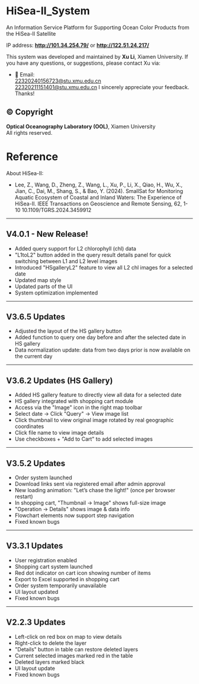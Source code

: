 # HiSea-II_System
An Information Service Platform for Supporting Ocean Color Products from the HiSea-II Satellite

IP address: **http://101.34.254.79/** or **http://122.51.24.217/**

This system was developed and maintained by **Xu Li**, Xiamen University.
If you have any questions, or suggestions, please contact Xu via:
- 📧 Email:  
  22320240156723@stu.xmu.edu.cn  
  22320211151401@stu.xmu.edu.cn
I sincerely appreciate your feedback. Thanks!

## © Copyright

**Optical Oceanography Laboratory (OOL)**, Xiamen University  
All rights reserved.


# Reference

About HiSea-II:
- Lee, Z., Wang, D., Zheng, Z., Wang, L., Xu, P., Li, X., Qiao, H., Wu, X., Jian, C., Dai, M., Shang, S., & Bao, Y. (2024). 
SmallSat for Monitoring Aquatic Ecosystem of Coastal and Inland Waters: The Experience of HiSea-II. IEEE Transactions on Geoscience and Remote Sensing, 62, 1-10
10.1109/TGRS.2024.3459912

---

## V4.0.1 - New Release!
- Added query support for L2 chlorophyll (chl) data  
- "L1toL2" button added in the query result details panel for quick switching between L1 and L2 level images  
- Introduced "HSgalleryL2" feature to view all L2 chl images for a selected date  
- Updated map style  
- Updated parts of the UI  
- System optimization implemented  

---

## V3.6.5 Updates
- Adjusted the layout of the HS gallery button  
- Added function to query one day before and after the selected date in HS gallery  
- Data normalization update: data from two days prior is now available on the current day  

---

## V3.6.2 Updates (HS Gallery)
- Added HS gallery feature to directly view all data for a selected date  
- HS gallery integrated with shopping cart module  
- Access via the "Image" icon in the right map toolbar  
- Select date → Click "Query" → View image list  
- Click thumbnail to view original image rotated by real geographic coordinates  
- Click file name to view image details  
- Use checkboxes + "Add to Cart" to add selected images  

---

## V3.5.2 Updates
- Order system launched  
- Download links sent via registered email after admin approval  
- New loading animation: "Let’s chase the light!" (once per browser restart)  
- In shopping cart, "Thumbnail -> Image" shows full-size image  
- "Operation -> Details" shows image & data info  
- Flowchart elements now support step navigation  
- Fixed known bugs  

---

## V3.3.1 Updates
- User registration enabled  
- Shopping cart system launched  
- Red dot indicator on cart icon showing number of items  
- Export to Excel supported in shopping cart  
- Order system temporarily unavailable  
- UI layout updated  
- Fixed known bugs  

---

## V2.2.3 Updates
- Left-click on red box on map to view details  
- Right-click to delete the layer  
- "Details" button in table can restore deleted layers  
- Current selected images marked red in the table  
- Deleted layers marked black  
- UI layout update  
- Fixed known bugs  
